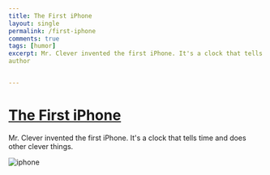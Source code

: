 ```yaml
---
title: The First iPhone
layout: single
permalink: /first-iphone
comments: true
tags: [humor]
excerpt: Mr. Clever invented the first iPhone. It's a clock that tells time and does other clever things. 
author


---
```


# [The First iPhone](/first-iphone) #

Mr. Clever invented the first iPhone. It's a clock that tells time and does other clever things. 

![iphone](https://drive.google.com/file/d/14xgrBYODOrPUTfXH6vpHTfwnMCdAYlz9Lg/view?usp=sharing)